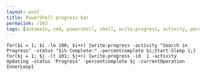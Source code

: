 ```yaml
---
layout: post
title: PowerShell progress bar
permalink: /163
tags: [automate, cmd, powershell, shell, write-progress, activity, percentcomplete, currentoperation, innerloop, start-sleep]
---
```


    for($i = 1; $i -le 100; $i++) {write-progress -activity "Search in Progress" -status "$i% Complete:" -percentcomplete $i;Start-Sleep 1;}
    for($j = 1; $j -lt 101; $j++) {write-progress -id  1 -activity Updating -status 'Progress' -percentcomplete $j -currentOperation InnerLoop}
